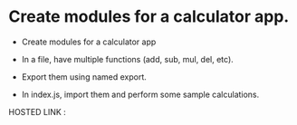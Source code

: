 # Create modules for a calculator app.

- Create modules for a calculator app

- In a file, have multiple functions (add, sub, mul, del, etc).

- Export them using named export.

- In index.js, import them and perform some sample calculations.

HOSTED LINK :
